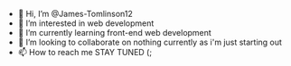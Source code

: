 - 👋 Hi, I’m @James-Tomlinson12
- 👀 I’m interested in web development
- 🌱 I’m currently learning front-end web development
- 💞️ I’m looking to collaborate on nothing currently as i'm just starting out
- 📫 How to reach me STAY TUNED (;

<!---
James-Tomlinson12/James-Tomlinson12 is a ✨ special ✨ repository because its `README.md` (this file) appears on your GitHub profile.
You can click the Preview link to take a look at your changes.
--->
